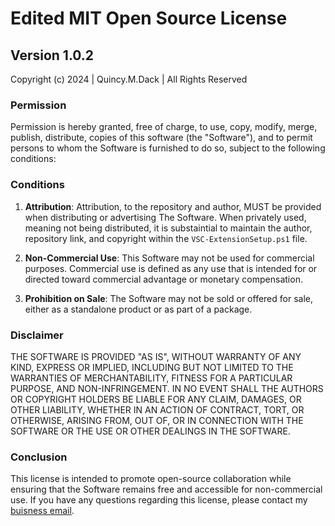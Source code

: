 # Edited MIT Open Source License

## Version 1.0.2

Copyright (c) 2024 | Quincy.M.Dack | All Rights Reserved

### Permission

Permission is hereby granted, free of charge, to use, copy, modify, merge, publish, distribute, copies of this software (the "Software"), and to permit persons to whom the Software is furnished to do so, subject to the following conditions:

### Conditions

1. **Attribution**: Attribution, to the repository and author, MUST be provided when distributing or advertising The Software. When privately used, meaning not being distributed, it is substaintial to maintain the author, repository link, and copyright within the `VSC-ExtensionSetup.ps1` file.
   
2. **Non-Commercial Use**: This Software may not be used for commercial purposes. Commercial use is defined as any use that is intended for or directed toward commercial advantage or monetary compensation.

3. **Prohibition on Sale**: The Software may not be sold or offered for sale, either as a standalone product or as part of a package.

### Disclaimer

THE SOFTWARE IS PROVIDED "AS IS", WITHOUT WARRANTY OF ANY KIND, EXPRESS OR IMPLIED, INCLUDING BUT NOT LIMITED TO THE WARRANTIES OF MERCHANTABILITY, FITNESS FOR A PARTICULAR PURPOSE, AND NON-INFRINGEMENT. IN NO EVENT SHALL THE AUTHORS OR COPYRIGHT HOLDERS BE LIABLE FOR ANY CLAIM, DAMAGES, OR OTHER LIABILITY, WHETHER IN AN ACTION OF CONTRACT, TORT, OR OTHERWISE, ARISING FROM, OUT OF, OR IN CONNECTION WITH THE SOFTWARE OR THE USE OR OTHER DEALINGS IN THE SOFTWARE.

### Conclusion

This license is intended to promote open-source collaboration while ensuring that the Software remains free and accessible for non-commercial use. If you have any questions regarding this license, please contact my [buisness email](quincy.m.dack@gmail.com).
